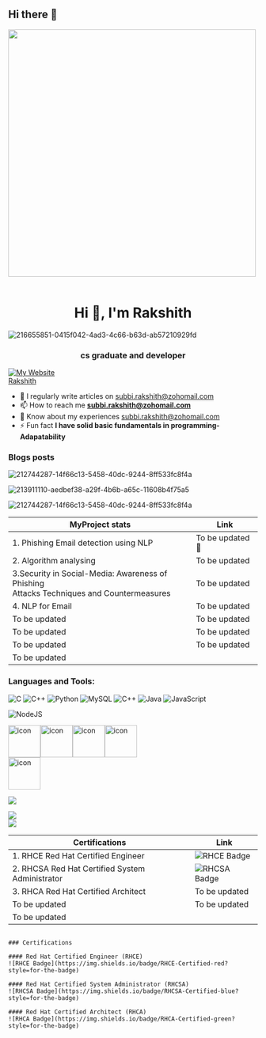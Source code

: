 ## Hi there 👋

<img src="https://github.com/Anmol-Baranwal/Cool-GIFs-For-GitHub/assets/74038190/7d484dc9-68a9-4ee6-a767-aea59035c12d" width="500">
<br><br>

<!--
**FATS2002/FATS2002** is a ✨ _special_ ✨ repository because its `README.md` (this file) appears on your GitHub profile.

Here are some ideas to get you started:

- 🔭 I’m currently working on ...
- 🌱 I’m currently learning ...
- 👯 I’m looking to collaborate on ...
- 🤔 I’m looking for help with ...
- 💬 Ask me about ...
- 📫 How to reach me: ...
- 😄 Pronouns: ...
- ⚡ Fun fact: ...
-->
<h1 align="center">Hi 👋, I'm Rakshith</h1>  

![216655851-0415f042-4ad3-4c66-b63d-ab57210929fd](https://github.com/user-attachments/assets/20c9d1b7-f7a4-42d6-93ef-fffc0f76e4d3)

<h3 align="center">cs graduate and developer</h3>

[![My Website](https://img.shields.io/badge/My%20Website-Visit-blue?logo=globe&logoColor=white&labelColor=blue&style=for-the-badge)](https://yourwebsite.com)  
[Rakshith](https://github.com/user-attachments/assets/e5f2db1c-8ee5-48ad-bbb5-22f384061369)

- 📝 I regularly write articles on [subbi.rakshith@zohomail.com](subbi.rakshith@zohomail.com)
- 📫 How to reach me **subbi.rakshith@zohomail.com**
- 📄 Know about my experiences [subbi.rakshith@zohomail.com](subbi.rakshith@zohomail.com) 
- ⚡ Fun fact **I have solid basic fundamentals in programming-Adapatability**


### Blogs posts
<!-- BLOG-POST-LIST:START -->
<!-- BLOG-POST-LIST:END -->

![212744287-14f66c13-5458-40dc-9244-8ff533fc8f4a](https://github.com/user-attachments/assets/856a4f3f-b0d4-4436-81bf-edead10ec968)


![213911110-aedbef38-a29f-4b6b-a65c-11608b4f75a5](https://github.com/user-attachments/assets/ed90a689-2f5b-40c5-adcb-0237bd91675c)





![212744287-14f66c13-5458-40dc-9244-8ff533fc8f4a](https://github.com/user-attachments/assets/856a4f3f-b0d4-4436-81bf-edead10ec968)


| MyProject stats                                         | Link                                                        |  
|---------------------------------------------------------|-------------------------------------------------------------|
|1. Phishing Email detection using NLP                    | To be updated  💌                                            |                  
|2. Algorithm analysing                                    |To be updated                                               |
|3.Security in Social-Media: Awareness of Phishing<br>Attacks Techniques and Countermeasures|To be updated               |
|4. NLP for Email                                         |To be updated                                                |
|To be updated                                            |To be updated                                                |
|To be updated                                            |To be updated                                                |           
|To be updated                                            |To be updated                                                |  
|To be updated                                            |                                                             |                                                                  


<h3 align="left">Languages and Tools:</h3>

![C](https://img.shields.io/badge/c-%2300599C.svg?style=for-the-badge&logo=c&logoColor=white) ![C++](https://img.shields.io/badge/c++-%2300599C.svg?style=for-the-badge&logo=c%2B%2B&logoColor=white)  ![Python](https://img.shields.io/badge/python-3670A0?style=for-the-badge&logo=python&logoColor=ffdd54) 
 ![MySQL](https://img.shields.io/badge/mysql-4479A1.svg?style=for-the-badge&logo=mysql&logoColor=white) ![C++](https://img.shields.io/badge/c++-%2300599C.svg?style=for-the-badge&logo=c%2B%2B&logoColor=white) ![Java](https://img.shields.io/badge/java-%23ED8B00.svg?style=for-the-badge&logo=openjdk&logoColor=white)  ![JavaScript](https://img.shields.io/badge/javascript-%23323330.svg?style=for-the-badge&logo=javascript&logoColor=%23F7DF1E) 

![NodeJS](https://img.shields.io/badge/node.js-6DA55F?style=for-the-badge&logo=node.js&logoColor=white)

<div style="display: flex; align-items: flex-start;"><img src="https://techstack-generator.vercel.app/python-icon.svg" alt="icon" width="65" height="65" /><img src="https://techstack-generator.vercel.app/mysql-icon.svg" alt="icon" width="65" height="65" /><img src="https://techstack-generator.vercel.app/java-icon.svg" alt="icon" width="65" height="65" /><img src="https://techstack-generator.vercel.app/js-icon.svg" alt="icon" width="65" height="65" /></div><div style="display: flex; align-items: flex-start;"><img src="https://techstack-generator.vercel.app/cpp-icon.svg" alt="icon" width="65" height="65" /></div>


![](https://github-readme-stats.vercel.app/api?username=fats2002&theme=highcontrast&hide_border=false&include_all_commits=true&count_private=true)<br/>

![](https://github-readme-streak-stats.herokuapp.com/?user=fats2002&theme=highcontrast&hide_border=false)<br/>
![](https://github-readme-stats.vercel.app/api/top-langs/?username=fats2002&theme=highcontrast&hide_border=false&include_all_commits=true&count_private=true&layout=compact)



| Certifications                                          | Link                                                        |  
|---------------------------------------------------------|-------------------------------------------------------------|
|1. RHCE Red Hat Certified Engineer                       | ![RHCE Badge](https://img.shields.io/badge/RHCE-Certified-red?style=for-the-badge)|                  
|2. RHCSA Red Hat Certified System Administrator          |![RHCSA Badge](https://img.shields.io/badge/RHCSA-Certified-blue?style=for-the-badge)|
|3. RHCA Red Hat Certified Architect                      |To be updated                                                |           
|To be updated                                            |To be updated                                                |  
|To be updated                                            |                                                             |                                                                  


```

### Certifications

#### Red Hat Certified Engineer (RHCE)
![RHCE Badge](https://img.shields.io/badge/RHCE-Certified-red?style=for-the-badge)

#### Red Hat Certified System Administrator (RHCSA)
![RHCSA Badge](https://img.shields.io/badge/RHCSA-Certified-blue?style=for-the-badge)

#### Red Hat Certified Architect (RHCA)
![RHCA Badge](https://img.shields.io/badge/RHCA-Certified-green?style=for-the-badge)


```
